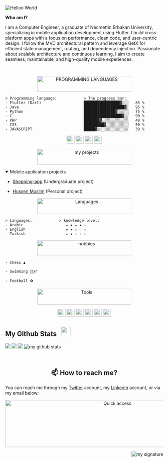 ![Helloo World](https://user-images.githubusercontent.com/18360262/226515039-b406dafa-d293-4a1f-a288-30a6711f3d1e.gif)
<!-- <h1></h1> -->

**Who am I?**

I am a Computer Engineer, a graduate of Necmettin Erbakan University, specializing in mobile application development using Flutter. I build cross-platform apps with a focus on performance, clean code, and user-centric design. I follow the MVC architectural pattern and leverage GetX for efficient state management, routing, and dependency injection. Passionate about scalable architecture and continuous learning, I aim to create seamless, maintainable, and high-quality mobile experiences.


<br />

<p align="center">
<img alt="PROGRAMMING 
LANGUAGES" src="https://user-images.githubusercontent.com/18360262/227015445-32b8524c-e5fe-4f5c-89e5-7aaf35b2444b.svg" width="300" height="50" />
</p>

```
> Programming language:            > The progress bar:
- Flutter (Dart)                   ████████████████▓░░░   85 %
- Java                             ██████████████████▓░   95 %
- Python                           ██████████████▓░░░░░   75 %
- C                                █████████████████▓░░   90 %
- PHP                              ███████▓░░░░░░░░░░░░   40 %
- CSS                              █████████▓░░░░░░░░░░   50 %
- JAVASCRIPT                       █████▓░░░░░░░░░░░░░░   30 %
```
<p align="center">
<code><img height="25" src="https://user-images.githubusercontent.com/18360262/227110928-d6218e31-6784-4d1b-b5e4-64306b721b3e.png"></code>
<code><img height="25" src="https://user-images.githubusercontent.com/18360262/227110926-c9ca16be-37d0-412e-9271-1450c3564ff3.png"></code>
<code><img height="25" src="https://user-images.githubusercontent.com/18360262/227110934-87cc5552-1915-420b-85e3-b7ac358329a9.png"></code>
<code><img height="25" src="https://user-images.githubusercontent.com/18360262/227110932-bb3d878e-4a53-4b8f-a8fc-f29c9ac22130.png"></code>
</p>

<p align="center">
<img alt="my projects" src="https://user-images.githubusercontent.com/18360262/227420805-37b38c97-d5b7-4168-9878-746225b9092e.svg" width="300" height="50" />
</p>

<details open>
<summary>Mobile application projects</summary>
  
- [Shopping-app](https://github.com/Mohamed-H7/Shopping-app) (Undergraduate project)
  
- [Hussen Muslim](https://github.com/Mohamed-H7/Hussen-Muslim-App) (Personal project)
</details>
<!--  
<details >
<summary>C projects</summary>
  
- [Calculator](https://github.com/Mohamed-H7/C/tree/main/Calculator%20(first%20programming%20project)) (The first programming project)
- [Fill in employee data](https://github.com/Mohamed-H7/C/tree/main/Fill%20in%20employee%20data)
- [Vending Software](https://github.com/Mohamed-H7/C/tree/main/Vending%20Software)

</details>

<details >
<summary>Python projects</summary>
  
- [Fill in employee data](https://github.com/Mohamed-H7/Python/tree/main/Fill%20in%20employee%20data)
- [Age calculator](https://github.com/Mohamed-H7/Python/tree/main/Age%20calculator)
- [Count letters and numbers](https://github.com/Mohamed-H7/Python/tree/main/Count%20letters%20and%20numbers)
- [Goffy encryption system](https://github.com/Mohamed-H7/Python/tree/main/Goffy%20encryption%20system)
- [Password Player](https://github.com/Mohamed-H7/Python/tree/main/Password%20Player)
- [Rock Paper Scissors game](https://github.com/Mohamed-H7/Python/tree/main/Rock-Paper-Scissors%20game)
- [System (binary - decimal)](https://github.com/Mohamed-H7/Python/tree/main/System%20(binary%20-%20decimal))

</details>
-->

<!-- | Python projects | C projects |
|----- | ----- |
|[Fill in employee data](https://github.com/Mohamed-H7/Python/tree/main/Fill%20in%20employee%20data)|[Calculator](https://github.com/Mohamed-H7/C/tree/main/Calculator%20(first%20programming%20project)) (The first programming project)|
|[Age calculator](https://github.com/Mohamed-H7/Python/tree/main/Age%20calculator)|[Fill in employee data](https://github.com/Mohamed-H7/C/tree/main/Fill%20in%20employee%20data)|
|[Count letters and numbers](https://github.com/Mohamed-H7/Python/tree/main/Count%20letters%20and%20numbers)|[Vending Software](https://github.com/Mohamed-H7/C/tree/main/Vending%20Software)|
|[Goffy encryption system](https://github.com/Mohamed-H7/Python/tree/main/Goffy%20encryption%20system)|
|[Password Player](https://github.com/Mohamed-H7/Python/tree/main/Password%20Player)|
|[Rock Paper Scissors game](https://github.com/Mohamed-H7/Python/tree/main/Rock-Paper-Scissors%20game)|
|[System (binary - decimal)](https://github.com/Mohamed-H7/Python/tree/main/System%20(binary%20-%20decimal))|
 -->

<p align="center">
<img alt="Languages" src="https://user-images.githubusercontent.com/18360262/227037616-a8f51b8b-a782-4205-9447-d58fe4cba1ab.svg" width="300" height="50" />
</p>

```
> Languages:            > knowledge level:
- Arabic                   ★ ★ ★ ★ ☆
- English                  ★ ★ ☆ ☆ ☆
- Turkish                  ★ ★ ☆ ☆ ☆
```

<p align="center">
<img alt="hobbies" src="https://user-images.githubusercontent.com/18360262/227040426-e79a488f-b1e8-448d-85f6-00bff09a2c6c.svg" width="300" height="50" />
</p>

```
- Chess ♟️

- Swimming 🏊🏻‍♂️

- Football ⚽
```

<p align="center">
<img alt="Tools" src="https://user-images.githubusercontent.com/18360262/227107669-263da418-2d67-4057-b540-f21f227e4fd9.svg" width="300" height="50" />
</p>

<p align="center">
<code><img height="25" src="https://user-images.githubusercontent.com/18360262/227108648-e5fdf9c3-5e06-4ed0-9535-cbbb8eaedc41.png"></code>
<code><img height="25" src="https://user-images.githubusercontent.com/18360262/227108661-a0dfcb24-c938-4670-aab6-e452c26c373a.png"></code>
<code><img height="25" src="https://user-images.githubusercontent.com/18360262/227108653-349aff71-8608-48cd-9cb3-b85ae50f904d.png"></code>
<code><img height="25" src="https://user-images.githubusercontent.com/18360262/227108681-352131fd-900e-49f3-9516-78d4cd62b7ac.png"></code>
<code><img height="25" src="https://user-images.githubusercontent.com/18360262/227108687-70cc47c7-02cf-4af3-b406-bcac2a499549.png"></code>
<code><img height="25" src="https://user-images.githubusercontent.com/18360262/227108643-0e3f5e7c-9eeb-4b96-89dd-d92c762b6bc0.svg"></code>
</p>


<!-- 
```
> Jokes Card:
```
![Jokes Card](https://readme-jokes.vercel.app/api) -->

<!-- <p float="right">
  <img alt="stickman" src="https://user-images.githubusercontent.com/18360262/227101849-60a555b3-09be-4d6b-ac15-3747eb8eef5f.gif" height="60px"/>
  <img alt="stickman" src="https://user-images.githubusercontent.com/18360262/227101849-60a555b3-09be-4d6b-ac15-3747eb8eef5f.gif" height="60px"/>
</p> -->


<!-- ----------------------------------------------My Github Stats--------------------------------------------------------------- -->
## My Github Stats <img src="https://user-images.githubusercontent.com/18360262/227085691-386d72f2-be29-4cbc-959a-1adae3c75168.svg" height="30px" />

<p float="left">
  <!-- GitHub Stats -->
  <img src="https://github-readme-stats.vercel.app/api?username=mohamed-h7&show_icons=true&theme=transparent"/>
  <!-- GitHub streak stats -->
  <img src="https://github-readme-streak-stats.herokuapp.com?user=Mohamed-h7&theme=transparent&border_radius=5&mode=weekly&border=3D1EFF)](https://git.io/streak-stats"/>
  <!--  top-langs  -->
  <img src="https://github-readme-stats.vercel.app/api/top-langs/?username=Mohamed-h7&layout=compact&theme=transparent"/>
  <!-- Github profile trophy -->
  <img alt="my github stats" src="https://github-profile-trophy.vercel.app/?username=Mohamed-h7&theme=discord"/>
</p>

<br />
<!-- ------------------------------------------------------------------------------------------------------------------------- -->

<!-- -------------------------------------------How to reach me?--------------------------------------------------------------- -->
<h2 align="center">
📫 How to reach me? 
</h2>

You can reach me through my [Twitter](https://twitter.com/7goffy) account, my [Linkedin](https://www.linkedin.com/in/mohamedhamdo/) account, or via my email below:

<p align="center">
<img alt="Quick access" src="https://user-images.githubusercontent.com/18360262/227102995-b4571ab7-fda2-47a9-854b-43c72c65fa92.svg" width="700" height="150" />
</p>


<!-- ------------------------------------------------------------------------------------------------------------------------- -->

<!-- -------------------------------------------my signature--------------------------------------------------------------- -->
<p align="right">
  
<img alt="my signature" src="https://user-images.githubusercontent.com/18360262/227751232-92f3f85d-1983-4a27-94d2-614ac8ba5e6c.svg"/>

</p>
<!-- ------------------------------------------------------------------------------------------------------------------------- -->
